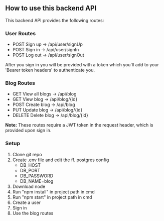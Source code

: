 ## How to use this backend API

This backend API provides the following routes:

### User Routes
- POST Sign up -> /api/user/signUp
- POST Sign in -> /api/user/signIn
- POST Log out -> /api/user/signOut

After you sign in you will be provided with a token which you'll add to your 'Bearer token headers' to authenticate you.

### Blog Routes
- GET View all blogs -> /api/blog
- GET View blog -> /api/blog/{id}
- POST Create blog -> /api/blog
- PUT Update blog -> /api/blog/{id}
- DELETE Delete blog -> /api/blog/{id}

**Note:** These routes require a JWT token in the request header, which is provided upon sign in.

### Setup
1. Clone git repo
2. Create .env file and edit the ff. postgres config
    - DB_HOST
    - DB_PORT
    - DB_PASSWORD
    - DB_NAME=blog
3. Download node
4. Run "npm install" in project path in cmd
5. Run "npm start" in project path in cmd
6. Create a user
7. Sign in
8. Use the blog routes
